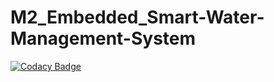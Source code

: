 # M2_Embedded_Smart-Water-Management-System


[![Codacy Badge](https://app.codacy.com/project/badge/Grade/f7840dd7d18a4daa8e7e880d4c2ba263)](https://www.codacy.com/gh/Sathyamano30/M2_Embedded_Smart-Water-Management-System/dashboard?utm_source=github.com&amp;utm_medium=referral&amp;utm_content=Sathyamano30/M2_Embedded_Smart-Water-Management-System&amp;utm_campaign=Badge_Grade)
